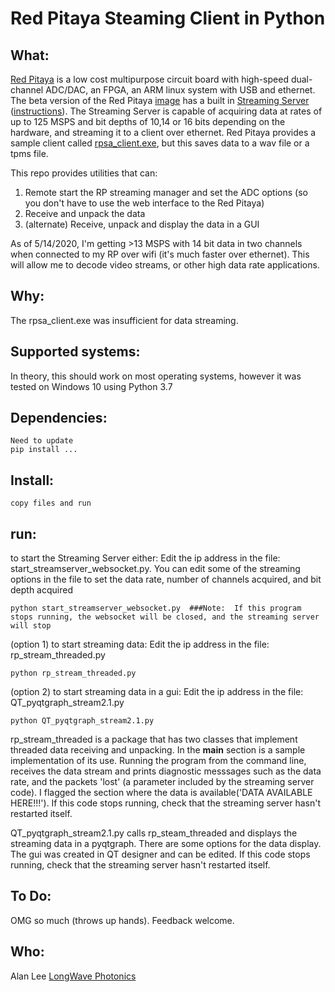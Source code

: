 # Red Pitaya Steaming Client in Python

## What:
  
  

[Red Pitaya](https://www.redpitaya.com/) is a low cost multipurpose circuit board with high-speed dual-channel ADC/DAC, an FPGA, an ARM linux system with USB and ethernet.  The beta version of the Red Pitaya [image](https://redpitaya.readthedocs.io/en/latest/quickStart/SDcard/SDcard.html) has a built in [Streaming Server](https://redpitaya.readthedocs.io/en/latest/developerGuide/125-10/vs.html) ([instructions](https://redpitaya.readthedocs.io/en/latest/appsFeatures/apps-featured/streaming/appStreaming.html)).  The Streaming Server is capable of acquiring data at rates of up to 125 MSPS and bit depths of 10,14 or 16 bits depending on the hardware, and streaming it to a client over ethernet.  Red Pitaya provides a sample client called [rpsa_client.exe](https://github.com/RedPitaya/RedPitaya/tree/master/apps-tools/streaming_manager), but this saves data to a wav file or a tpms file.  

This repo provides utilities that can:  
1) Remote start the RP streaming manager and set the ADC options (so you don't have to use the web interface to the Red Pitaya)  
2) Receive and unpack the data  
3) (alternate) Receive, unpack and display the data in a GUI  

As of 5/14/2020, I'm getting >13 MSPS with 14 bit data in two channels when connected to my RP over wifi (it's much faster over ethernet).  This will allow me to decode video streams, or other high data rate applications.
  
## Why:
  
The rpsa_client.exe was insufficient for data streaming.  


## Supported systems:

In theory, this should work on most operating systems, however it was tested on Windows 10 using Python 3.7
  
  
## Dependencies:

```
Need to update 
pip install ...
```  
  
## Install:
  
```
copy files and run
```
  
## run:
  

to start the Streaming Server either:
Edit the ip address in the file: start_streamserver_websocket.py.  You can edit some of the streaming options in the file to set the data rate, number of channels acquired, and bit depth acquired  
```
python start_streamserver_websocket.py  ###Note:  If this program stops running, the websocket will be closed, and the streaming server will stop
```  
  
(option 1) to start streaming data:
Edit the ip address in the file: rp_stream_threaded.py  
```
python rp_stream_threaded.py  
```  

(option 2) to start streaming data in a gui:
Edit the ip address in the file:  QT_pyqtgraph_stream2.1.py  
```
python QT_pyqtgraph_stream2.1.py
```  
  
rp_stream_threaded is a package that has two classes that implement threaded data receiving and unpacking.  In the __main__ section is a sample implementation of its use.  Running the program from the command line, receives the data stream and prints diagnostic messsages such as the data rate, and the packets 'lost' (a parameter included by the streaming server code).  I flagged the section where the data is available('DATA AVAILABLE HERE!!!').   If this code stops running, check that the streaming server hasn't restarted itself.
  
QT_pyqtgraph_stream2.1.py calls rp_steam_threaded and displays the streaming data in a pyqtgraph.  There are some options for the data display.  The gui was created in QT designer and can be edited. If this code stops running, check that the streaming server hasn't restarted itself.

  
## To Do:  
  
OMG so much (throws up hands).  Feedback welcome.

## Who:
  
Alan Lee [LongWave Photonics](https://longwavephotonics.com)
  

  
